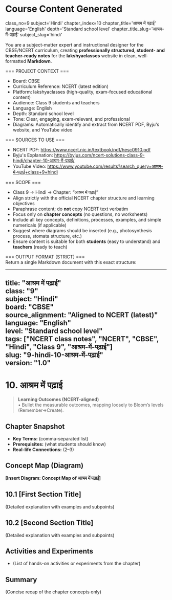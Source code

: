 # Course Content Generated

class_no=9
subject='Hindi'
chapter_index=10
chapter_title='आश्रम में पढ़ाई'
language='English'
depth='Standard school level'
chapter_title_slug='आश्रम-में-पढ़ाई'
subject_slug='hindi'

You are a subject-matter expert and instructional designer for the CBSE/NCERT curriculum, creating **professionally structured, student- and teacher-ready notes** for the **lakshyaclasses** website in clean, well-formatted **Markdown**.

=== PROJECT CONTEXT ===  
- Board: CBSE  
- Curriculum Reference: NCERT (latest edition)  
- Platform: lakshyaclasses (high-quality, exam-focused educational content)  
- Audience: Class 9 students and teachers  
- Language: English  
- Depth: Standard school level  
- Tone: Clear, engaging, exam-relevant, and professional  
- Diagrams: Automatically identify and extract from NCERT PDF, Byju's website, and YouTube video

=== SOURCES TO USE ===  
- NCERT PDF: https://www.ncert.nic.in/textbook/pdf/hesc0910.pdf  
- Byju's Explanation: https://byjus.com/ncert-solutions-class-9-hindi/chapter-10-आश्रम-में-पढ़ाई/  
- YouTube Video: https://www.youtube.com/results?search_query=आश्रम-में-पढ़ाई+class+9+hindi

=== SCOPE ===  
- Class 9 → Hindi → Chapter: “आश्रम में पढ़ाई”  
- Align strictly with the official NCERT chapter structure and learning objectives  
- Paraphrase content; do **not** copy NCERT text verbatim  
- Focus only on **chapter concepts** (no questions, no worksheets)  
- Include all key concepts, definitions, processes, examples, and simple numericals (if applicable)  
- Suggest where diagrams should be inserted (e.g., photosynthesis process, stomata structure, etc.)  
- Ensure content is suitable for both **students** (easy to understand) and **teachers** (ready to teach)

=== OUTPUT FORMAT (STRICT) ===  
Return a single Markdown document with this exact structure:

---
title: "आश्रम में पढ़ाई"  
class: "9"  
subject: "Hindi"  
board: "CBSE"  
source_alignment: "Aligned to NCERT (latest)"  
language: "English"  
level: "Standard school level"  
tags: ["NCERT class notes", "NCERT", "CBSE", "Hindi", "Class 9", "आश्रम-में-पढ़ाई"]  
slug: "9-hindi-10-आश्रम-में-पढ़ाई"  
version: "1.0"  
---

# 10. आश्रम में पढ़ाई

> **Learning Outcomes (NCERT-aligned)**  
> • Bullet the measurable outcomes, mapping loosely to Bloom’s levels (Remember→Create).

## Chapter Snapshot  
- **Key Terms:** (comma-separated list)  
- **Prerequisites:** (what students should know)  
- **Real-life Connections:** (2–3)

## Concept Map (Diagram)  
<!-- Diagram will be extracted from sources. Placeholder below. -->  
**[Insert Diagram: Concept Map of आश्रम में पढ़ाई]**

## 10.1 [First Section Title]  
(Detailed explanation with examples and subpoints)

## 10.2 [Second Section Title]  
(Detailed explanation with examples and subpoints)

## Activities and Experiments  
- (List of hands-on activities or experiments from the chapter)

## Summary  
(Concise recap of the chapter concepts only)


<!-- End of Course Content -->